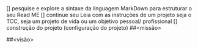 ##

[] pesquise e explore a sintaxe da linguagem MarkDown para estruturar o seu Read ME
[] continue seu Leia com as instruções de um projeto seja o TCC, seja um projeto de vida ou um objetivo pessoal/ profissional
[] construção do projeto (configuração do projeto)
##<missão>

##<visão>

##
